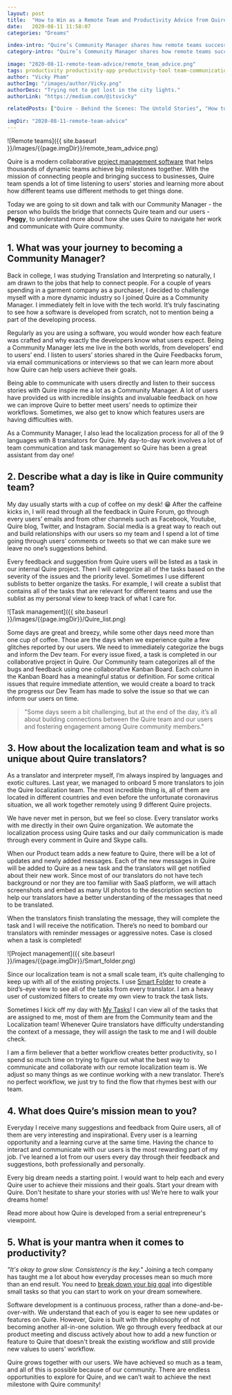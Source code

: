 ```yaml
---
layout: post
title:  "How to Win as a Remote Team and Productivity Advice from Quire Community Manager"
date:   2020-08-11 11:58:07
categories: "Dreams"

index-intro: "Quire’s Community Manager shares how remote teams successfully collaborate and some advice that helps to create a working culture built on trust and flexibility."
category-intro: "Quire’s Community Manager shares how remote teams successfully collaborate and some advice that helps to create a working culture built on trust and flexibility."

image: "2020-08-11-remote-team-advice/remote_team_advice.png"
tags: productivity productivity-app productivity-tool team-communication community-manager community-management team-productivity task-scheduling-software increase-productivity remote-team to-do-list-app working-remotely remote-teams task-management task-management-software project-management-software productivity-tips to-do-list task-list teamwork team-success
author: "Vicky Pham"
authorImg: "/images/author/Vicky.png"
authorDesc: "Trying not to get lost in the city lights."
authorLink: "https://medium.com/@itsvicky"

relatedPosts: ["Quire - Behind the Scenes: The Untold Stories", "How to Take a Break When Working Remotely to Increase Productivity?", "The Art of Being Productive While Staying In",]

imgDir: "2020-08-11-remote-team-advice"
---
```


![Remote teams]({{ site.baseurl }}/images/{{page.imgDir}}/remote_team_advice.png)

Quire is a modern collaborative [project management software](https://quire.io/) that helps thousands of dynamic teams achieve big milestones together. With the mission of connecting people and bringing success to businesses, Quire team spends a lot of time listening to users’ stories and learning more about how different teams use different methods to get things done. 

Today we are going to sit down and talk with our Community Manager - the person who builds the bridge that connects Quire team and our users - **Peggy**, to understand more about how she uses Quire to navigate her work and communicate with Quire community.

## 1. What was your journey to becoming a Community Manager?

Back in college, I was studying Translation and Interpreting so naturally, I am drawn to the jobs that help to connect people. For a couple of years spending in a garment company as a purchaser, I decided to challenge myself with a more dynamic industry so I joined Quire as a Community Manager. I immediately felt in love with the tech world. It’s truly fascinating to see how a software is developed from scratch, not to mention being a part of the developing  process. 

Regularly as you are using a software, you would wonder how each feature was crafted and why exactly the developers know what users expect. Being a Community Manager lets me live in the both worlds, from developers’ end to users’ end. I listen to users’ stories shared in the Quire Feedbacks forum, via email communications or interviews so that we can learn more about how Quire can help users achieve their goals. 

Being able to communicate with users directly and listen to their success stories with Quire inspire me a lot as a Community Manager. A lot of users have provided us with incredible insights and invaluable feedback on how we can improve Quire to better meet users’ needs to optimize their workflows. Sometimes, we also get to know which features users are having difficulties with. 

As a Community Manager, I also lead the localization process for all of the 9 languages with 8 translators for Quire. My day-to-day work involves a lot of team communication and task management so Quire has been a great assistant from day one!

## 2. Describe what a day is like in Quire community team?
 
My day usually starts with a cup of coffee on my desk! 😁  After the caffeine kicks in, I will read through all the feedback in Quire Forum, go through every users’ emails and from other channels such as Facebook, Youtube, Quire blog, Twitter, and Instagram. Social media is a great way to reach out and  build relationships with our users so my team and I spend a lot of time going through users’ comments or tweets so that we can make sure we leave no one’s suggestions behind. 

Every feedback and suggestion from Quire users will be listed as a task in our internal Quire project. Then I will categorize all of the tasks based on the severity of the issues and the priority level. Sometimes I use different sublists to better organize the tasks. For example, I will create a sublist that contains all of the tasks that are relevant for different teams and use the sublist as my personal view to keep track of what I care for.

![Task management]({{ site.baseurl }}/images/{{page.imgDir}}/Quire_list.png)

Some days are great and breezy, while some other days need more than one cup of coffee. Those are the days when we experience quite a few glitches reported by our users. We need to immediately categorize the bugs and inform the Dev team. For every issue fixed, a task is completed in our collaborative project in Quire. Our Community team categorizes all of the bugs and feedback using one collaborative Kanban Board. Each column in the Kanban Board has a meaningful status or definition. For some critical issues that require immediate attention, we would create a board to track the progress  our Dev Team has made to solve the issue so that we can inform our users on time. 

>"Some days seem a bit challenging, but at the end of the day, it’s all about building connections between the Quire team and our users and fostering engagement among Quire community members."

## 3. How about the localization team and what is so unique about Quire translators?
 
As a translator and interpreter myself,  I’m always inspired by languages and exotic cultures. Last year, we managed to onboard 5 more translators to join the Quire localization team. The most incredible thing is, all of them are located in different countries and even before the unfortunate coronavirus situation, we all work together remotely using 9 different Quire projects. 
 
We have never met in person, but we feel so close. Every translator works with me directly in their own Quire organization. We automate the localization process using Quire tasks and our daily communication is made through every comment in Quire and Skype calls.
 
When our Product team adds a new feature to Quire, there will be a lot of updates and newly added messages. Each of the new messages in Quire will be added to Quire as a new task and the translators will get notified about their new work. Since most of our translators do not have tech background or nor they are too familiar with SaaS platform, we will attach screenshots and embed as many UI photos to the description section to help our translators have a better understanding of the messages that need to be translated. 
 
When the translators finish translating the message, they will complete the task and I will receive the notification. There’s no need to bombard our translators with reminder messages or aggressive notes. Case is closed when a task is completed! 

![Project management]({{ site.baseurl }}/images/{{page.imgDir}}/Smart_folder.png)
 
Since our localization team is not a small scale team, it’s quite challenging to keep up with all of the existing projects. I use [Smart Folder](https://quire.io/guide/smart-folders/) to create a bird’s-eye view to see all of the tasks from every translator. I am a heavy user of customized filters to create my own view to track the task lists. 
 
Sometimes I kick off my day with [My Tasks](https://quire.io/blog/p/Quire-my-tasks-guides-and-tips.html)! I can view all of the tasks that are assigned to me,  most of them are from the Community team and the Localization team! Whenever Quire translators have difficulty understanding the context of a message, they will assign the task to me and I will double check. 
 
I am a firm believer that a better workflow creates better productivity, so I spend so much time on trying to figure out what the best way to communicate and collaborate with our remote localization team is. We adjust so many things as we continue working with a new translator. There’s no perfect workflow, we just try to find the flow that rhymes best with our team. 
 
## 4. What does Quire’s mission mean to you?
 
Everyday I receive many suggestions and feedback from Quire users, all of them are very interesting and inspirational. Every user is a learning opportunity and a learning curve at the same time. Having the chance to interact and communicate with our users is the most rewarding part of my job. I've learned a lot from our users every day through their feedback and suggestions, both professionally and personally. 
 
Every big dream needs a starting point. I would want to help each and every Quire user to achieve their missions and their goals. Start your dream with Quire. Don't hesitate to share your stories with us! We’re here to walk your dreams home!

<p class="notice">Read more about <a href="https://quire.io/blog/p/Quire-behind-the-scenes-productivity-tips.html"></a>how Quire is developed from a serial entrepreneur's viewpoint.</p> 

## 5. What is your mantra when it comes to productivity?
 
*"It's okay to grow slow. Consistency is the key."* Joining a tech company has taught me a lot about how everyday processes mean so much more than an end result. You need to [break down your big goal](https://quire.io/blog/p/To-Do-List-and-Kanban-What-Project-Management-Did-Wrong.html) into digestible small tasks so that you can start to work on your dream somewhere.  
 
Software development is a continuous process, rather than a done-and-be-over-with. We understand that each of you is eager to see new updates or features on Quire. However, Quire is built with the philosophy of not becoming another all-in-one solution. We go through every feedback at our product meeting and discuss actively about how to add a new function or feature to Quire that doesn't break the existing workflow and still provide new values to users' workflow.  
 
Quire grows together with our users. We have achieved so much as a team, and all of this is possible because of our community. There are endless opportunities to explore for Quire, and we can’t wait to achieve the next milestone with Quire community!



[jekyll]:      http://jekyllrb.com
[jekyll-gh]:   https://github.com/jekyll/jekyll
[jekyll-help]: https://github.com/jekyll/jekyll-help